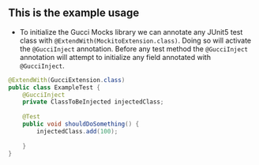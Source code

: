 ## This is the example usage
- To initialize the Gucci Mocks library we can annotate any JUnit5
test class with `@ExtendWith(MockitoExtension.class)`. Doing so will
activate the `@GucciInject` annotation. Before any test method
the `@GucciInject` annotation will attempt to initialize any field 
annotated with `@GucciInject`.


```Java
@ExtendWith(GucciExtension.class)
public class ExampleTest {
    @GucciInject
    private ClassToBeInjected injectedClass;
    
    @Test
    public void shouldDoSomething() {
        injectedClass.add(100);
    
    }
}
  
        
        
```
